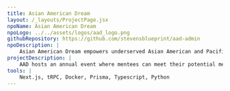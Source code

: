 ```yaml
---
title: Asian American Dream
layout: /_layouts/ProjectPage.jsx
npoName: Asian American Dream
npoLogo: ../../assets/logos/aad_logo.png
githubRepository: https://github.com/stevensblueprint/aad-admin
npoDescription: |
    Asian American Dream empowers underserved Asian American and Pacific Islander undergraduates through career-centric mentorship and professional development opportunities.
projectDescription: |
    AAD hosts an annual event where mentees can meet their potential mentors. At the end of the event, the mentees and mentors rank their preferences. AAD processes the mentor rankings manually, which takes over 48 hours of manual matching each year. The project aims to design a matching algorithm for AAD's KIN mentorship program and a directory that allows mentors and mentees to view each other's profiles. 
tools: |
    Next.js, tRPC, Docker, Prisma, Typescript, Python
---
```

